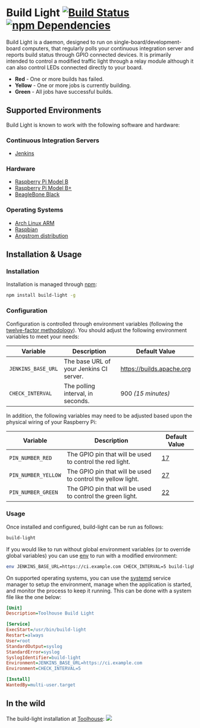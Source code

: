 # Build Light [![Build Status](https://travis-ci.org/tantalic/build-light.svg?branch=develop)](https://travis-ci.org/tantalic/build-light) [![npm Dependencies](https://david-dm.org/tantalic/build-light.png)](https://david-dm.org/tantalic/build-light)

Build Light is a daemon, designed to run on single-board/development-board 
computers, that regularly polls your continuous integration server and reports 
build status through GPIO connected devices. It is primarily intended to control
a modified traffic light through a relay module although it can also control
LEDs connected directly to your board.

- **Red** - One or more builds has failed.
- **Yellow** - One or more jobs is currently building.
- **Green** - All jobs have successful builds.



## Supported Environments

Build Light is known to work with the following software and hardware:

### Continuous Integration Servers 

- [Jenkins][jenkins]

### Hardware 

- [Raspberry Pi Model B][pi-b]
- [Raspberry Pi Model B+][pi-b-plus]
- [BeagleBone Black][beagle-black]

### Operating Systems

- [Arch Linux ARM][arch]
- [Raspbian][raspbian]
- [Angstrom distribution][angstrom]


## Installation & Usage

### Installation

Installation is managed through [npm][npm]:

```sh
npm install build-light -g
```

### Configuration

Configuration is controlled through environment variables (following the
[twelve-factor methodology][12-factor-config]). You should adjust the following
environment variables to meet your needs:

|      Variable      |               Description               |       Default Value       |
|--------------------|-----------------------------------------|---------------------------|
| `JENKINS_BASE_URL` | The base URL of your Jenkins CI server. | https://builds.apache.org |
| `CHECK_INTERVAL`   | The polling interval, in seconds.       | 900 *(15 minutes)*        |

In addition, the following variables may need to be adjusted based upon the
physical wiring of your Raspberry Pi:

|       Variable      |                         Description                         | Default Value |
|---------------------|-------------------------------------------------------------|---------------|
| `PIN_NUMBER_RED`    | The GPIO pin that will be used to control the red light.    | [17][gpio-17] |
| `PIN_NUMBER_YELLOW` | The GPIO pin that will be used to control the yellow light. | [27][gpio-27] |
| `PIN_NUMBER_GREEN`  | The GPIO pin that will be used to control the green light.  | [22][gpio-22] |


### Usage

Once installed and configured, build-light can be run as follows:

```sh
build-light
```

If you would like to run without global environment variables (or to override 
global variables) you can use [env][env] to run with a modified environment:

```sh
env JENKINS_BASE_URL=https://ci.example.com CHECK_INTERVAL=5 build-light
```

On supported operating systems, you can use the [systemd][systemd] service 
manager to setup the environment, manage when the application is started, and 
monitor the process to keep it running. This can be done with a system file
like the one below:

```ini
[Unit]
Description=Toolhouse Build Light

[Service]
ExecStart=/usr/bin/build-light
Restart=always
User=root
StandardOutput=syslog
StandardError=syslog
SyslogIdentifier=build-light
Environment=JENKINS_BASE_URL=https://ci.example.com
Environment=CHECK_INTERVAL=5

[Install]
WantedBy=multi-user.target
```


## In the wild

The build-light installation at [Toolhouse][th]:
![][th-light]

[jenkins]: https://jenkins-ci.org
[npm]: https://www.npmjs.com
[12-factor-config]: http://12factor.net/config
[gpio-17]: http://pi.gadgetoid.com/pinout/pin11_gpio17
[gpio-27]: http://pi.gadgetoid.com/pinout/pin13_gpio21
[gpio-22]: http://pi.gadgetoid.com/pinout/pin15_gpio22
[env]: https://www.gnu.org/software/coreutils/manual/coreutils.html#env-invocation
[systemd]: http://freedesktop.org/wiki/Software/systemd/
[th-light]: https://farm3.staticflickr.com/2876/9917676435_2168767722_b_d.jpg
[th]: http://www.toolhouse.com/?utm_source=Kevin&utm_medium=GitHub&utm_campaign=build-light
[arch]: http://archlinuxarm.org/platforms/armv6/raspberry-pi
[raspbian]: http://www.raspbian.org/RaspbianImages
[pi-b]: http://www.raspberrypi.org/products/model-b/
[pi-b-plus]: http://www.raspberrypi.org/products/model-b-plus/
[beagle-black]: http://beagleboard.org/black
[angstrom]: http://www.angstrom-distribution.org
